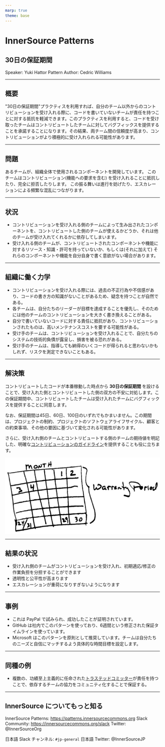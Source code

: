 ```yaml
---
marp: true
theme: base
---
```



<!-- _class: cover lead -->

# InnerSource Patterns

## 30日の保証期間

Speaker: Yuki Hattor
Pattern Author: Cedric Williams

---

<!--
header: '**InnerSource Patterns**: 30日の保証期間'
paginate: true
class: slides
footer: '[Yuki Hattori (@yuhattor)](https://twitter.com/yuhattor)'
-->

## 概要

"30日の保証期間"プラクティスを利用すれば、自分のチーム以外からのコントリビューションを受け入れる際に、コードを書いていないチームが責任を持つことに対する抵抗を軽減できます。このプラクティスを利用すると、コードを受け取ったチームはコントリビュートしたチームに対してバグフィックスを提供することを承諾することになります。その結果、両チーム間の信頼度が高まり、コントリビューションがより積極的に受け入れられる可能性があります。

---

## 問題

あるチームが、組織全体で使用されるコンポーネントを開発しています。 このチームはコントリビューション(機能への要求を含む) を受け入れることに抵抗したり、完全に拒否したりします。
この振る舞いは進行を妨げたり、エスカレーションによる頻繁な混乱につながります。

---

## 状況

- コントリビューションを受け入れる側のチームによって生み出されたコンポーネントを、コントリビュートした側のチームが使えるかどうか、それは他のチームが受け入れてくれるかに依存してしまいます。
- 受け入れる側のチームが、コントリビュートされたコンポーネントや機能に対するリソース・知識・許可を持っていないか、もしくは(それに加えて) それらのコンポーネントや機能を自分自身で書く意欲がない場合があります。

---

## 組織に働く力学

- コントリビューションを受け入れる際には、過去の不正行為や不信感があり、コードの書き方の知識がないことがあるため、疑念を持つことが自然である。
- 各チームは、自分たちのリーダーが目標を達成することを優先し、そのためには他のチームのコントリビューションを大きく書き換えることがある。
- 自分で書いていないコードに対する責任に抵抗があり、コントリビューションされたものは、高いメンテナンスコストを要する可能性がある。
- 受け手のチームは、コントリビューションを受け入れることで、自分たちのシステムの技術的負債が露呈し、損害を被る恐れがある。
- 受け手のチームは、指導しても納得のいくコードが得られると思わないかもしれず、リスクを測定できないこともある。

---

## 解決策

コントリビュートしたコードが本番稼動した時点から **30日の保証期間** を設けることで、受け入れた側とコントリビュートした側の双方の不安に対処します。この保証期間中、コントリビュートしたチームは受け入れたチームにバグフィックスを提供することに同意します。

なお、保証期間は45日、60日、100日のいずれでもかまいません。この期間は、プロジェクトの制約、プロジェクトのソフトウェアライフサイクル、顧客との約束事項、その他の要因に基づいて変化される可能性があります。

さらに、受け入れ側のチームとコントリビュートする側のチームの期待値を明記した、明確な[コントリビューションのガイドライン](./base-documentation.md)を提供することも役に立ちます。

![bg right:33% width:100%](../assets/img/thirtydaywarranty.jpg)

---

## 結果の状況

- 受け入れ側のチームがコントリビューションを受け入れ、初期適応/修正の作業負担を分担することができます
- 透明性と公平性が高まります
- エスカレーションが重荷になりすぎないようになります

---

## 事例

- これは PayPal で試みられ、成功したことが証明されています。
- GitHub は社内でこのパターンを使っており、6週間という修正された保証タイムラインを使っています。
- Microsoft はこのパターンを原則として推奨しています。チームは自分たちのニーズと自信にマッチするよう具体的な時間目標を設定します。

---

## 同種の例

- 複数の、功績至上主義的に任命された[トラステッドコミッター](./trusted-committer.md)が責任を持つことで、依存するチームの協力をコミュニティ化することで保証する。

---

## InnerSource についてもっと知る

InnerSource Patterns: https://patterns.innersourcecommons.org
Slack Community: https://innersourcecommons.org/slack
Twitter: @InnerSourceOrg

日本語 Slack チャンネル: ```#jp-general```
日本語 Twitter: @InnerSourceJP
